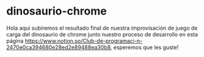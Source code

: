 # dinosaurio-chrome

Hola aqui subiremos el resultado final de nuestra improvisación de juego de carga del dinosaurio de chrome junto nuestro proceso de desarrollo en esta página https://www.notion.so/Club-de-programaci-n-2470e0ca394680e28ed2e89488ea30b8, esperemos que les guste!
